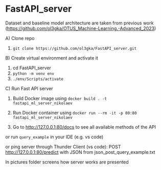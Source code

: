 # FastAPI_server

Dataset and baseline model architecture are taken from previous work (https://github.com/ol3gka/OTUS_Machine-Learning.-Advanced_2023)


A) Clone repo
1) `git clone https://github.com/ol3gka/FastAPI_server.git`

B) Create virtual environment and activate it
1) cd FastAPI_server
2) `python -m venv env`
3) `./env/Scripts/activate`

С) Run Fast API server
1) Build Docker image using `docker build . -t fastapi_ml_server_nikolaev`

2) Run Docker container using `docker run --rm -it -p 80:80 fastapi_ml_server_nikolaev`

3) Go to http://127.0.0.1:80/docs to see all available methods of the API

or run `query_example` in your IDE (e.g. vs code)

or ping  server through Thunder Client (vs code): POST http://127.0.0.1:80/predict
with JSON from json_post_query_example.txt

In pictures folder screens how server works are presented
